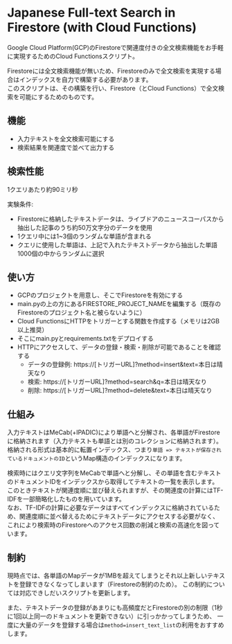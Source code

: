 # Japanese Full-text Search in Firestore (with Cloud Functions)
Google Cloud Platform(GCP)のFirestoreで関連度付きの全文検索機能をお手軽に実現するためのCloud Functionsスクリプト。

Firestoreには全文検索機能が無いため、Firestoreのみで全文検索を実現する場合はインデックスを自力で構築する必要があります。  
このスクリプトは、その構築を行い、Firestore（とCloud Functions）で全文検索を可能にするためのものです。  

## 機能
* 入力テキストを全文検索可能にする
* 検索結果を関連度で並べて出力する

## 検索性能
1クエリあたり約90ミリ秒  
  
実験条件:  
* Firestoreに格納したテキストデータは、ライブドアのニュースコーパスから抽出した記事のうち約50万文字分のデータを使用
* 1クエリ中には1~3個のランダムな単語が含まれる
* クエリに使用した単語は、上記で入れたテキストデータから抽出した単語1000個の中からランダムに選択

## 使い方
* GCPのプロジェクトを用意し、そこでFirestoreを有効にする
* main.pyの上の方にあるFIRESTORE_PROJECT_NAMEを編集する（既存のFirestoreのプロジェクト名と被らないように）
* Cloud FunctionsにHTTPをトリガーとする関数を作成する（メモリは2GB以上推奨）
* そこにmain.pyとrequirements.txtをデプロイする
* HTTPにアクセスして、データの登録・検索・削除が可能であることを確認する
  * データの登録例: https://[トリガーURL]?method=insert&text=本日は晴天なり
  * 検索: https://[トリガーURL]?method=search&q=本日は晴天なり
  * 削除: https://[トリガーURL]?method=delete&text=本日は晴天なり


## 仕組み
入力テキストはMeCab(+IPADIC)により単語へと分解され、各単語がFirestoreに格納されます（入力テキストも単語とは別のコレクションに格納されます）。
格納される形式は基本的に転置インデックス、つまり`単語 => テキストが保存されているドキュメントのID`というMap構造のインデックスになります。  
  
検索時にはクエリ文字列をMeCabで単語へと分解し、その単語を含むテキストのドキュメントIDをインデックスから取得してテキストの一覧を表示します。
このときテキストが関連度順に並び替えられますが、その関連度の計算にはTF-IDFを一部簡略化したものを用いています。  
なお、TF-IDFの計算に必要なデータはすべてインデックスに格納されているため、関連度順に並べ替えるためにテキストデータにアクセスする必要がなく、
これにより検索時のFirestoreへのアクセス回数の削減と検索の高速化を図っています。

## 制約
現時点では、各単語のMapデータが1MBを超えてしまうとそれ以上新しいテキストを登録できなくなってしまいます（Firestoreの制約のため）。
この制約については対応できしだいスクリプトを更新します。  

また、テキストデータの登録があまりにも高頻度だとFirestoreの別の制限（1秒に1回以上同一のドキュメントを更新できない）に引っかかってしまうため、
一度に大量のデータを登録する場合は`method=insert_text_list`の利用をおすすめします。




